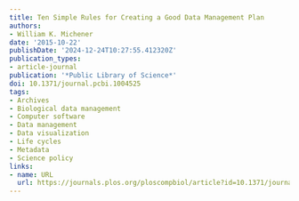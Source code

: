 ```yaml
---
title: Ten Simple Rules for Creating a Good Data Management Plan
authors:
- William K. Michener
date: '2015-10-22'
publishDate: '2024-12-24T10:27:55.412320Z'
publication_types:
- article-journal
publication: '*Public Library of Science*'
doi: 10.1371/journal.pcbi.1004525
tags:
- Archives
- Biological data management
- Computer software
- Data management
- Data visualization
- Life cycles
- Metadata
- Science policy
links:
- name: URL
  url: https://journals.plos.org/ploscompbiol/article?id=10.1371/journal.pcbi.1004525
---
```

